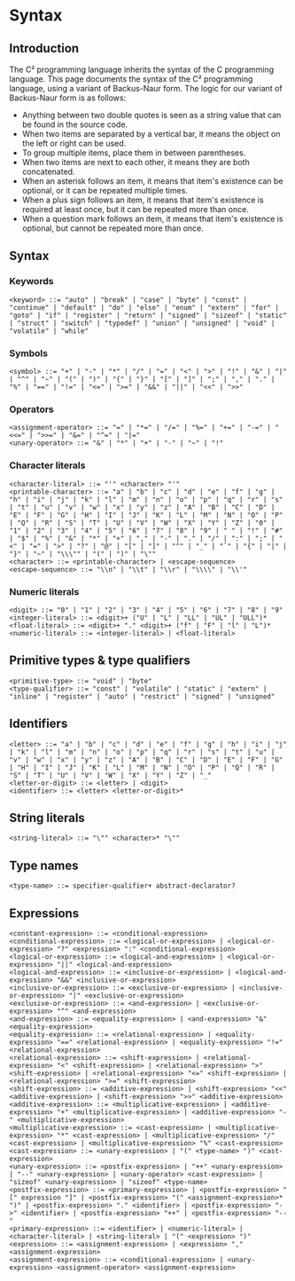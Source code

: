 # Syntax
## Introduction
The C² programming language inherits the syntax of the C programming language. This page documents the syntax of the C² programming language, using a variant of Backus-Naur form.
The logic for our variant of Backus-Naur form is as follows:
* Anything between two double quotes is seen as a string value that can be found in the source code.
* When two items are separated by a vertical bar, it means the object on the left or right can be used.
* To group multiple items, place them in between parentheses.
* When two items are next to each other, it means they are both concatenated.
* When an asterisk follows an item, it means that item's existence can be optional, or it can be repeated multiple times.
* When a plus sign follows an item, it means that item's existence is required at least once, but it can be repeated more than once.
* When a question mark follows an item, it means that item's existence is optional, but cannot be repeated more than once.
## Syntax
### Keywords
```bnf
<keyword> ::= "auto" | "break" | "case" | "byte" | "const" | "continue" | "default" | "do" | "else" | "enum" | "extern" | "for" | "goto" | "if" | "register" | "return" | "signed" | "sizeof" | "static" | "struct" | "switch" | "typedef" | "union" | "unsigned" | "void" | "volatile" | "while"
```
### Symbols
```bnf
<symbol> ::= "+" | "-" | "*" | "/" | "=" | "<" | ">" | "!" | "&" | "|" | "^" | "~" | "(" | ")" | "{" | "}" | "[" | "]" | ";" | "," | "." | "%" | "==" | "!=" | "<=" | ">=" | "&&" | "||" | "<<" | ">>"
```
### Operators
```bnf
<assignment-operator> ::= "=" | "*=" | "/=" | "%=" | "+=" | "-=" | "<<=" | ">>=" | "&=" | "^=" | "|="
<unary-operator> ::= "&" | "*" | "+" | "-" | "~" | "!"
```
### Character literals
```bnf
<character-literal> ::= "'" <character> "'"
<printable-character> ::= "a" | "b" | "c" | "d" | "e" | "f" | "g" | "h" | "i" | "j" | "k" | "l" | "m" | "n" | "o" | "p" | "q" | "r" | "s" | "t" | "u" | "v" | "w" | "x" | "y" | "z" | "A" | "B" | "C" | "D" | "E" | "F" | "G" | "H" | "I" | "J" | "K" | "L" | "M" | "N" | "O" | "P" | "Q" | "R" | "S" | "T" | "U" | "V" | "W" | "X" | "Y" | "Z" | "0" | "1" | "2" | "3" | "4" | "5" | "6" | "7" | "8" | "9" | " " | "!" | "#" | "$" | "%" | "&" | "*" | "+" | "," | "-" | "." | "/" | ":" | ";" | "<" | "=" | ">" | "?" | "@" | "[" | "]" | "^" | "_" | "`" | "{" | "|" | "}" | "~" | "\\\"" | "(" | ")" | "\""
<character> ::= <printable-character> | <escape-sequence>
<escape-sequence> ::= "\\n" | "\\t" | "\\r" | "\\\\" | "\\'"
```
### Numeric literals
```bnf
<digit> ::= "0" | "1" | "2" | "3" | "4" | "5" | "6" | "7" | "8" | "9"
<integer-literal> ::= <digit>+ ("U" | "L" | "LL" | "UL" | "ULL")*
<float-literal> ::= <digit>+ "." <digit>+ ("f" | "F" | "l" | "L")*
<numeric-literal> ::= <integer-literal> | <float-literal>
```
## Primitive types & type qualifiers
```bnf
<primitive-type> ::= "void" | "byte"
<type-qualifier> ::= "const" | "volatile" | "static" | "extern" | "inline" | "register" | "auto" | "restrict" | "signed" | "unsigned"
```
## Identifiers
```bnf
<letter> ::= "a" | "b" | "c" | "d" | "e" | "f" | "g" | "h" | "i" | "j" | "k" | "l" | "m" | "n" | "o" | "p" | "q" | "r" | "s" | "t" | "u" | "v" | "w" | "x" | "y" | "z" | "A" | "B" | "C" | "D" | "E" | "F" | "G" | "H" | "I" | "J" | "K" | "L" | "M" | "N" | "O" | "P" | "Q" | "R" | "S" | "T" | "U" | "V" | "W" | "X" | "Y" | "Z" | "_"
<letter-or-digit> ::= <letter> | <digit>
<identifier> ::= <letter> <letter-or-digit>*
```
## String literals
```bnf
<string-literal> ::= "\"" <character>* "\""
```
## Type names
```bnf
<type-name> ::= specifier-qualifier+ abstract-declarator?
```
## Expressions
```bnf
<constant-expression> ::= <conditional-expression>
<conditional-expression> ::= <logical-or-expression> | <logical-or-expression> "?" <expression> ":" <conditional-expression>
<logical-or-expression> ::= <logical-and-expression> | <logical-or-expression> "||" <logical-and-expression>
<logical-and-expression> ::= <inclusive-or-expression> | <logical-and-expression> "&&" <inclusive-or-expression>
<inclusive-or-expression> ::= <exclusive-or-expression> | <inclusive-or-expression> "|" <exclusive-or-expression>
<exclusive-or-expression> ::= <and-expression> | <exclusive-or-expression> "^" <and-expression>
<and-expression> ::= <equality-expression> | <and-expression> "&" <equality-expression>
<equality-expression> ::= <relational-expression> | <equality-expression> "==" <relational-expression> | <equality-expression> "!=" <relational-expression>
<relational-expression> ::= <shift-expression> | <relational-expression> "<" <shift-expression> | <relational-expression> ">" <shift-expression> | <relational-expression> "<=" <shift-expression> | <relational-expression> ">=" <shift-expression>
<shift-expression> ::= <additive-expression> | <shift-expression> "<<" <additive-expression> | <shift-expression> ">>" <additive-expression>
<additive-expression> ::= <multiplicative-expression> | <additive-expression> "+" <multiplicative-expression> | <additive-expression> "-" <multiplicative-expression>
<multiplicative-expression> ::= <cast-expression> | <multiplicative-expression> "*" <cast-expression> | <multiplicative-expression> "/" <cast-expression> | <multiplicative-expression> "%" <cast-expression>
<cast-expression> ::= <unary-expression> | "(" <type-name> ")" <cast-expression>
<unary-expression> ::= <postfix-expression> | "++" <unary-expression> | "--" <unary-expression> | <unary-operator> <cast-expression> | "sizeof" <unary-expression> | "sizeof" <type-name>
<postfix-expression> ::= <primary-expression> | <postfix-expression> "[" expression "]" | <postfix-expression> "(" <assignment-expression>* ")" | <postfix-expression> "." <identifier> | <postfix-expression> "->" <identifier> | <postfix-expression> "++" | <postfix-expression> "--"
<primary-expression> ::= <identifier> | <numeric-literal> | <character-literal> | <string-literal> | "(" <expression> ")"
<expression> ::= <assignment-expression> | <expression> "," <assignment-expression>
<assignment-expression> ::= <conditional-expression> | <unary-expression> <assignment-operator> <assignment-expression>
```